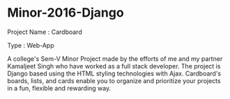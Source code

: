 # Minor-2016-Django

Project Name : Cardboard

Type : Web-App

A college's Sem-V Minor Project made by the efforts of me and my partner Kamaljeet Singh who have worked as a full stack developer.
The project is Django based using the HTML styling technologies with Ajax.
Cardboard's boards, lists, and cards enable you to organize and prioritize your projects in a fun, flexible and rewarding way. 
